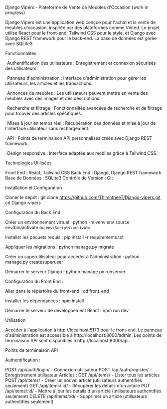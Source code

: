 Django Vipers - Plateforme de Vente de Meubles d'Occasion (work in progress)

Django Vipers est une application web conçue pour l'achat et la vente de meubles d'occasion, inspirée par des plateformes comme Vinted. Le projet utilise React pour le front-end, Tailwind CSS pour le style, et Django avec Django REST framework pour le back-end. La base de données est gérée avec SQLite3.


Fonctionnalités

-Authentification des utilisateurs : Enregistrement et connexion sécurisés des utilisateurs.

-Panneau d'administration : Interface d'administration pour gérer les utilisateurs, les articles et les transactions.

-Annonces de meubles : Les utilisateurs peuvent mettre en vente des meubles avec des images et des descriptions.

-Recherche et filtrage : Fonctionnalités avancées de recherche et de filtrage pour trouver des articles spécifiques.

-Mises à jour en temps réel : Récupération des données et mise à jour de l'interface utilisateur sans rechargement.

-API : Points de terminaison API personnalisés créés avec Django REST framework.

-Design responsive : Interface adaptée aux mobiles grâce à Tailwind CSS.


Technologies Utilisées

Front End : React, Tailwind CSS
Back End : Django, Django REST framework
Base de Données : SQLite3
Contrôle de Version : Git


Installation et Configuration

Cloner le dépôt :
git clone https://github.com/ThimotheeT/Django-vipers.git
cd Django-vipers


Configuration du Back End :

Créer un environnement virtuel :
python -m venv env
source env/bin/activate  ou `env\Scripts\activate`

Installer les paquets requis :
pip install -r requirements.txt

Appliquer les migrations :
python manage.py migrate

Créer un superutilisateur pour accéder à l'administration :
python manage.py createsuperuser

Démarrer le serveur Django :
python manage.py runserver


Configuration du Front End :

Aller dans le répertoire du front-end :
cd front_end

Installer les dépendances :
npm install

Démarrer le serveur de développement React :
npm run dev


Utilisation

Accéder à l'application à http://localhost:5173 pour le front-end.
Le panneau d'administration est accessible à http://localhost:8000/admin.
Les points de terminaison API sont disponibles à http://localhost:8000/api.


Points de terminaison API

Authentification :

POST /api/auth/login/ - Connexion utilisateur
POST /api/auth/register/ - Enregistrement utilisateur
Articles :
GET /api/items/ - Lister tous les articles
POST /api/items/ - Créer un nouvel article (utilisateurs authentifiés seulement)
GET /api/items/:id/ - Récupérer les détails d'un article
PUT /api/items/:id/ - Mettre à jour les détails d'un article (utilisateurs authentifiés seulement)
DELETE /api/items/:id/ - Supprimer un article (utilisateurs authentifiés seulement)
